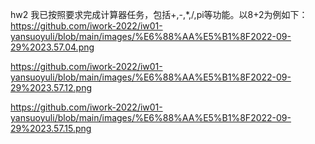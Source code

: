 hw2
我已按照要求完成计算器任务，包括+,-,*,/,pi等功能。以8+2为例如下：
https://github.com/iwork-2022/iw01-yansuoyuli/blob/main/images/%E6%88%AA%E5%B1%8F2022-09-29%2023.57.04.png

https://github.com/iwork-2022/iw01-yansuoyuli/blob/main/images/%E6%88%AA%E5%B1%8F2022-09-29%2023.57.12.png

https://github.com/iwork-2022/iw01-yansuoyuli/blob/main/images/%E6%88%AA%E5%B1%8F2022-09-29%2023.57.15.png
